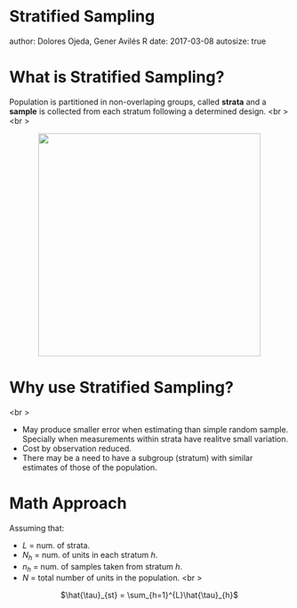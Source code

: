 Stratified Sampling
========================================================
author: Dolores Ojeda, Gener Avilés R
date: 2017-03-08
autosize: true



What is Stratified Sampling?
========================================================

Population is partitioned in non-overlaping groups, called **strata** and a **sample** is collected from each stratum following a determined design.
<br \><br \>
<center><img src="http://image.mathcaptain.com/cms/images/113/stratified-sampling.png" height="400px" /></center>


Why use Stratified Sampling?
========================================================
<br \>
- May produce smaller error when estimating than simple random sample. Specially when measurements within strata have realitve small variation.
- Cost by observation reduced.
- There may be a need to have a subgroup (stratum) with similar estimates of those of the population.


Math Approach
========================================================

Assuming that:
- $L$ = num. of strata.
- $N_h$ = num. of units in each stratum $h$.
- $n_h$ = num. of samples taken from stratum $h$.
- $N$ = total number of units in the population.
<br \>

<center>$\hat{\tau}_{st} = \sum_{h=1}^{L}\hat{\tau}_{h}$</center>
